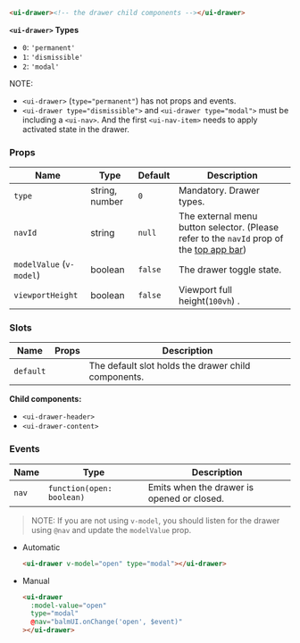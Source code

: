 ```html
<ui-drawer><!-- the drawer child components --></ui-drawer>
```

**`<ui-drawer>` Types**

- `0`: `'permanent'`
- `1`: `'dismissible'`
- `2`: `'modal'`

NOTE:

- `<ui-drawer>` (`type="permanent"`) has not props and events.
- `<ui-drawer type="dismissible">` and `<ui-drawer type="modal">` must be including a `<ui-nav>`. And the first `<ui-nav-item>` needs to apply activated state in the drawer.

### Props

| Name                     | Type           | Default | Description                                                                                                     |
| ------------------------ | -------------- | ------- | --------------------------------------------------------------------------------------------------------------- |
| `type`                   | string, number | `0`     | Mandatory. Drawer types.                                                                                        |
| `navId`                  | string         | `null`  | The external menu button selector. (Please refer to the `navId` prop of the [top app bar](/layout/top-app-bar)) |
| `modelValue` (`v-model`) | boolean        | `false` | The drawer toggle state.                                                                                        |
| `viewportHeight`         | boolean        | `false` | Viewport full height(`100vh`) .                                                                                 |

### Slots

| Name      | Props | Description                                         |
| --------- | ----- | --------------------------------------------------- |
| `default` |       | The default slot holds the drawer child components. |

**Child components:**

- `<ui-drawer-header>`
- `<ui-drawer-content>`

### Events

| Name  | Type                      | Description                                |
| ----- | ------------------------- | ------------------------------------------ |
| `nav` | `function(open: boolean)` | Emits when the drawer is opened or closed. |

> NOTE: If you are not using `v-model`, you should listen for the drawer using `@nav` and update the `modelValue` prop.

- Automatic

  ```html
  <ui-drawer v-model="open" type="modal"></ui-drawer>
  ```

- Manual

  ```html
  <ui-drawer
    :model-value="open"
    type="modal"
    @nav="balmUI.onChange('open', $event)"
  ></ui-drawer>
  ```
